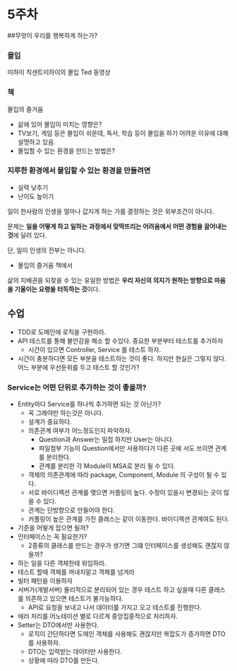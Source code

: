 # 5주차 

##무엇이 우리를 행복하게 하는가?

### 몰입

미하이 칙센트미하이의 몰입 Ted 동영상

### 책

몰입의 즐거움

- 삶에 있어 몰입이 미치는 영향은?
- TV보기, 게임 등은 몰입이 쉬운데, 독서, 학습 등이 몰입을 하기 어려운 이유에 대해 설명하고 있음.
- 몰입할 수 있는 환경을 만드는 방법은?

### 지루한 환경에서 몰입할 수 있는 환경을 만들려면

- 실력 낮추기
- 난이도 높이기

일이 한사람의 인생을 얼마나 값지게 하는 가를 결정하는 것은 외부조건이 아니다.

문제는 **일을 어떻게 하고 일하는 과정에서 맞딱뜨리는 어려움에서 어떤 경험을 끌어내는 것**에 달려 있다.

단, 일이 인생의 전부는 아니다.

- 몰입의 즐거움 책에서

삶의 지배권을 되찾을 수 있는 유일한 방법은 **우리 자신의 의지가 원하는 방향으로 마음을 기울이는 요령을 터득하는 것**이다.

##  수업

- TDD로 도메인에 로직을 구현하라.
- API 테스트를 통해 불안감을 해소 할 수있다. 중요한 부분부터 테스트를 추가하자
  - 시간이 있으면 Controller, Service 를 테스트 하자.
- 시간이 충분하다면 모든 부분을 테스트하는 것이 좋다. 하지만 현실은 그렇지 않다. 어느 부분에 우선둔위를 두고 테스트 할 것인가?

### Service는 어떤 단위로 추가하는 것이 좋을까?

- Entity마다 Service를 하나씩 추가하면 되는 것 아닌가?
  - 꼭 그래야만 하는것은 아니다. 
  - 설계가 중요하다.
  - 의존관계 여부가 어느정도인지 파악하자.
    - Question과 Answer는 밀접 하지만 User는 아니다.
    - 파일첨부 기능이 Question에서만 사용하다가 다른 곳에 서도 쓰이면 관계를 분리한다.
    - 관계를 분리한 각 Module이 MSA로 분리 될 수 있다.
  - 객체의 의존관계에 따라 package, Component, Module 의 구성이 될 수 있다.
  - 서로 바이디렉션 관계를 맺으면 커플링이 높다. 수정이 있을시 변경되는 곳이 많을 수 있다.
  - 관계는 단방향으로 만들어야 한다.
  - 커플링이 높은 관계를 가진 클래스는 같이 이동한다. 바이디렉션 관계여도 된다.
- 기준을 어떻게 잡으면 될까?
- 인터페이스는 꼭 필요한가?
  - 2종류의 클래스를 만드는 경우가 생기면 그떄 인터페이스를 생성해도 괜찮지 않을까?
- 하는 일을 다른 객체한테 위임하라.
- 테스트 할때 객체를 꺼내지말고 객체를 넘겨라
- 빌터 패턴을 이용하자
- 서버가(개발서버) 물리적으로 분리되어 있는 경우 테스트 하고 싶을때 다른 클래스를 의존하고 있으면 테스트가 불가능하다.
  - API로 요청을 보내고 나서 데이터를 가지고 오고 테스트를 진행한다.
- 에러 처리를 어노테이션 별로 다르게 중앙집중적으로 처리하자.
- Setter는 DTO에서만 사용한다.
  - 로직이 간단하다면 도메인 객체를 사용해도 괜찮지만 복잡도가 증가하면 DTO를 사용하자.
  - DTO는 입력받는 데이터만 사용한다.
  - 상황에 따라 DTO를 만든다.



## 